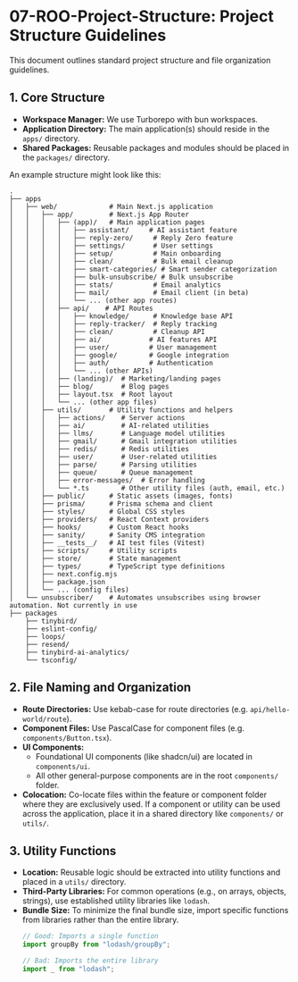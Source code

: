 # 07-ROO-Project-Structure: Project Structure Guidelines

This document outlines standard project structure and file organization guidelines.

## 1. Core Structure
- **Workspace Manager:** We use Turborepo with bun workspaces.
- **Application Directory:** The main application(s) should reside in the `apps/` directory.
- **Shared Packages:** Reusable packages and modules should be placed in the `packages/` directory.

An example structure might look like this:
```tree
.
├── apps
│   ├── web/             # Main Next.js application
│   │   ├── app/         # Next.js App Router
│   │   │   ├── (app)/   # Main application pages
│   │   │   │   ├── assistant/     # AI assistant feature
│   │   │   │   ├── reply-zero/     # Reply Zero feature
│   │   │   │   ├── settings/       # User settings
│   │   │   │   ├── setup/          # Main onboarding
│   │   │   │   ├── clean/          # Bulk email cleanup
│   │   │   │   ├── smart-categories/ # Smart sender categorization
│   │   │   │   ├── bulk-unsubscribe/ # Bulk unsubscribe
│   │   │   │   ├── stats/          # Email analytics
│   │   │   │   ├── mail/           # Email client (in beta)
│   │   │   │   └── ... (other app routes)
│   │   │   ├── api/    # API Routes
│   │   │   │   ├── knowledge/      # Knowledge base API
│   │   │   │   ├── reply-tracker/  # Reply tracking
│   │   │   │   ├── clean/          # Cleanup API
│   │   │   │   ├── ai/            # AI features API
│   │   │   │   ├── user/          # User management
│   │   │   │   ├── google/        # Google integration
│   │   │   │   ├── auth/          # Authentication
│   │   │   │   └── ... (other APIs)
│   │   │   ├── (landing)/  # Marketing/landing pages
│   │   │   ├── blog/       # Blog pages
│   │   │   ├── layout.tsx  # Root layout
│   │   │   └── ... (other app files)
│   │   ├── utils/       # Utility functions and helpers
│   │   │   ├── actions/    # Server actions
│   │   │   ├── ai/         # AI-related utilities
│   │   │   ├── llms/       # Language model utilities
│   │   │   ├── gmail/      # Gmail integration utilities
│   │   │   ├── redis/      # Redis utilities
│   │   │   ├── user/       # User-related utilities
│   │   │   ├── parse/      # Parsing utilities
│   │   │   ├── queue/      # Queue management
│   │   │   ├── error-messages/  # Error handling
│   │   │   └── *.ts        # Other utility files (auth, email, etc.)
│   │   ├── public/      # Static assets (images, fonts)
│   │   ├── prisma/      # Prisma schema and client
│   │   ├── styles/      # Global CSS styles
│   │   ├── providers/   # React Context providers
│   │   ├── hooks/       # Custom React hooks
│   │   ├── sanity/      # Sanity CMS integration
│   │   ├── __tests__/   # AI test files (Vitest)
│   │   ├── scripts/     # Utility scripts
│   │   ├── store/       # State management
│   │   ├── types/       # TypeScript type definitions
│   │   ├── next.config.mjs
│   │   ├── package.json
│   │   └── ... (config files)
│   └── unsubscriber/    # Automates unsubscribes using browser automation. Not currently in use
├── packages
    ├── tinybird/
    ├── eslint-config/
    ├── loops/
    ├── resend/
    ├── tinybird-ai-analytics/
    └── tsconfig/
```

## 2. File Naming and Organization
- **Route Directories:** Use kebab-case for route directories (e.g. `api/hello-world/route`).
- **Component Files:** Use PascalCase for component files (e.g. `components/Button.tsx`).
- **UI Components:**
    - Foundational UI components (like shadcn/ui) are located in `components/ui`.
    - All other general-purpose components are in the root `components/` folder.
- **Colocation:** Co-locate files within the feature or component folder where they are exclusively used. If a component or utility can be used across the application, place it in a shared directory like `components/` or `utils/`.

## 3. Utility Functions
- **Location:** Reusable logic should be extracted into utility functions and placed in a `utils/` directory.
- **Third-Party Libraries:** For common operations (e.g., on arrays, objects, strings), use established utility libraries like `lodash`.
- **Bundle Size:** To minimize the final bundle size, import specific functions from libraries rather than the entire library.
  ```ts
  // Good: Imports a single function
  import groupBy from "lodash/groupBy";

  // Bad: Imports the entire library
  import _ from "lodash";